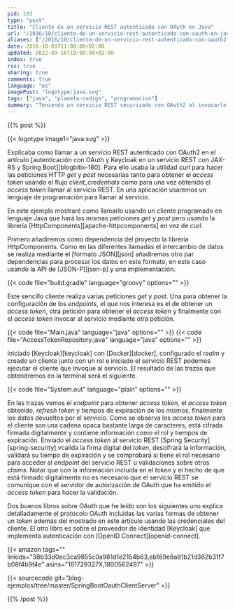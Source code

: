 ```yaml
---
pid: 183
type: "post"
title: "Cliente de un servicio REST autenticado con OAuth en Java"
url: "/2016/10/cliente-de-un-servicio-rest-autenticado-con-oauth-en-java/"
aliases: ["/2016/10/cliente-de-un-servicio-rest-autenticado-con-oauth2-en-java/"]
date: 2016-10-01T11:00:00+02:00
updated: 2022-09-16T19:00:00+02:00
index: true
rss: true
sharing: true
comments: true
language: "es"
imagePost: "logotype:java.svg"
tags: ["java", "planeta-codigo", "programacion"]
summary: "Teniendo un servicio REST securizado con OAuth2 al invocarlo deberemos realizar el flujo necesario para obtener un _access token_ y posteriormente enviarlo al servicio REST como forma de autenticación y autorización. Usando un cliente programado en el lenguaje Java y usando la librería HttpClient podemos hacer las peticiones HTTP necesarias para la invocación del servicio."
---
```


{{% post %}}

{{< logotype image1="java.svg" >}}

Explicaba como llamar a un servicio REST autenticado con OAuth2 en el artículo [autenticación con OAuth y Keycloak en un servicio REST con JAX-RS y Spring Boot][blogbitix-180]. Para ello usaba la utilidad _curl_ para hacer las peticiones HTTP _get_ y _post_ necesarias tanto para obtener el _access token_ usando el flujo _client\_credentials_ como para una vez obtenido el _access token_ llamar al servicio REST. En una aplicación usaremos un lenguaje de programación para llamar al servicio.

En este ejemplo mostraré como llamarlo usando un cliente programado en lenguaje Java que hará las mismas peticiones _get_ y _post_ pero usando la librería [HttpComponents][apache-httpcomponents] en vez de _curl_.

Primero añadiremos como dependencia del proyecto la librería HttpComponents. Como en las diferentes llamadas el intercambio de datos se realiza mediante el [formato JSON][json] añadiremos otro par dependencias para procesar los datos en este formato, en este caso usando la API de [JSON-P][json-p] y una implementación.

{{< code file="build.gradle" language="groovy" options="" >}}

Este sencillo cliente realiza varias peticiones _get_ y _post_. Una para obtener la configuración de los _endpoints_, el que nos interesa es el de obtener un _access token_, otra petición para obtener el _access token_ y finalmente con el _access token_ invocar al servicio mediante otra petición.

{{< code file="Main.java" language="java" options="" >}}
{{< code file="AccessTokenRepository.java" language="java" options="" >}}

Iniciado [Keycloak][keycloak] con [Docker][docker], configurado el _realm_ y creado un cliente junto con un rol e iniciado el servicio REST podemos ejecutar el cliente que invoque al servicio. El resultado de las trazas que obtendremos en la terminal será el siguiente.

{{< code file="System.out" language="plain" options="" >}}

En las trazas vemos el _endpoint_ para obtener _access token_, el _access token_ obtenido, _refresh token_ y tiempos de expiración de los mismos, finalmente los datos devueltos por el servicio. Como se observa los _access token_ para el cliente son una cadena opaca bastante larga de caracteres, está cifrada firmada digitalmente y contiene información como el rol y tiempos de expiración. Enviado el _access token_ al servicio REST [Spring Security][spring-security] vcalida la firma digital del _token_, descifrará la información, validará su tiempo de expiración y se comprobará si tiene el rol necesario para acceder al _endpoint_ del servicio REST u validaciones sobre otros _claims_. Notar que con la información incluida en el _token_ y el hecho de que está firmado digitalmente no es necesario que el servicio REST se comunique con el servidor de autorización de OAuth que ha emitido el _access token_ para hacer la validación.

Dos buenos libros sobre OAuth que he leído son los siguientes uno explica detalladamente el protocolo OAuth incluidas las varias formas de obtener un _token_ además del mostrado en este artículo usando las credenciales del cliente. El otro libro es sobre el proveedor de identidad [Keycloak] que implementa autenticación con [OpenID Connect][openid-connect].

{{< amazon
    tags=""
    linkids="38b33d0ec3ca9855c0a981d1e2154b63,eb189e8a81b21d362b31f7b08f4b9f4e"
    asins="161729327X,1800562497" >}}

{{< sourcecode git="blog-ejemplos/tree/master/SpringBootOauthClientServer" >}}

{{% /post %}}
